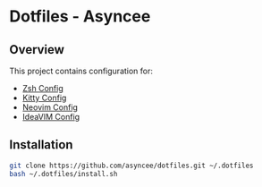 # Dotfiles - Asyncee

## Overview

This project contains configuration for:

- [Zsh Config](oh-my-zsh)
- [Kitty Config](kitty)
- [Neovim Config](nvim)
- [IdeaVIM Config](.ideavimrc)

## Installation

```bash
git clone https://github.com/asyncee/dotfiles.git ~/.dotfiles
bash ~/.dotfiles/install.sh
```
